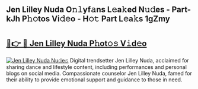 ## Jen Lilley Nuda O𝚗𝚕yf𝚊ns L𝚎a𝚔ed N𝚞𝚍es - Part-kJh P𝚑𝚘tos Vi𝚍𝚎o - H𝚘𝚝 Part L𝚎a𝚔s 1gZmy

# <h2><a href="http://kf1g9gs.oniu.top/?m=Jen+Lilley+Nuda">🔗👉 🔴 Jen Lilley Nuda P𝚑ot𝚘𝚜 V𝚒d𝚎o</a></h2>

[![Jen Lilley Nuda Nu𝚍e𝚜](https://i.imgur.com/0qMVB7G.gif)](http://kf1g9gs.oniu.top/?m=Jen+Lilley+Nuda)
Digital trendsetter Jen Lilley Nuda, acclaimed for sharing dance and lifestyle content, including performances and personal blogs on social media. Compassionate counselor Jen Lilley Nuda, famed for their ability to provide emotional support and guidance to those in need.  
